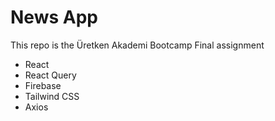 # News App

This repo is the Üretken Akademi Bootcamp Final assignment
- React
- React Query
- Firebase
- Tailwind CSS
- Axios
